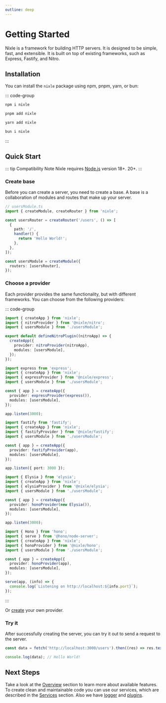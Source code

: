 ```yaml
---
outline: deep
---
```


# Getting Started

Nixle is a framework for building HTTP servers. It is designed to be simple, fast, and extensible. It is built on top of existing frameworks, such as Express, Fastify, and Nitro.

## Installation

You can install the `nixle` package using npm, pnpm, yarn, or bun:

::: code-group

```sh [npm]
npm i nixle
```

```sh [pnpm]
pnpm add nixle
```

```sh [yarn]
yarn add nixle
```

```sh [bun]
bun i nixle
```

:::

## Quick Start

::: tip Compatibility Note
Nixle requires [Node.js](https://nodejs.org/en/) version 18+. 20+.
:::

### Create base

Before you can create a server, you need to create a base. A base is a collaboration of modules and routes that make up your server.

```ts
// usersModule.ts
import { createModule, createRouter } from 'nixle';

const usersRouter = createRouter('/users', () => [
  {
    path: '/',
    handler() {
      return 'Hello World!';
    },
  },
]);

const usersModule = createModule({
  routers: [usersRouter],
});
```

### Choose a provider

Each provider provides the same functionality, but with different frameworks. You can choose from the following providers:

::: code-group

```ts [Nuxt]
import { createApp } from 'nixle';
import { nitroProvider } from '@nixle/nitro';
import { usersModule } from './usersModule';

export default defineNitroPlugin((nitroApp) => {
  createApp({
    provider: nitroProvider(nitroApp),
    modules: [usersModule],
  });
});
```

```ts [Express]
import express from 'express';
import { createApp } from 'nixle';
import { expressProvider } from '@nixle/express';
import { usersModule } from './usersModule';

const { app } = createApp({
  provider: expressProvider(express()),
  modules: [usersModule],
});

app.listen(3000);
```

```ts [Fastify]
import fastify from 'fastify';
import { createApp } from 'nixle';
import { fastifyProvider } from '@nixle/fastify';
import { usersModule } from './usersModule';

const { app } = createApp({
  provider: fastifyProvider(app),
  modules: [usersModule],
});

app.listen({ port: 3000 });
```

```ts [Elysia]
import { Elysia } from 'elysia';
import { createApp } from 'nixle';
import { elysiaProvider } from '@nixle/elysia';
import { usersModule } from './usersModule';

const { app } = createApp({
  provider: honoProvider(new Elysia()),
  modules: [usersModule],
});

app.listen(3000);
```

```ts [Hono]
import { Hono } from 'hono';
import { serve } from '@hono/node-server';
import { createApp } from 'nixle';
import { honoProvider } from '@nixle/hono';
import { usersModule } from './usersModule';

const { app } = createApp({
  provider: honoProvider(app),
  modules: [usersModule],
});

serve(app, (info) => {
  console.log(`Listening on http://localhost:${info.port}`);
});
```

:::

Or [create](/providers/custom) your own provider.

### Try it

After successfully creating the server, you can try it out to send a request to the server.

```ts
const data = fetch('http://localhost:3000/users').then((res) => res.text());

console.log(data); // Hello World!
```

## Next Steps

Take a look at the [Overview](/overview/app) section to learn more about available features. To create clean and maintainable code you can use our services, which are described in the [Services](/overview/services) section. Also we have [logger](/overview/logger) and [plugins](/plugins/custom).
